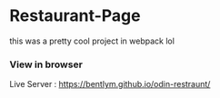 # Restaurant-Page

this was a pretty cool project in webpack lol

### View in browser
Live Server : https://bentlym.github.io/odin-restraunt/
